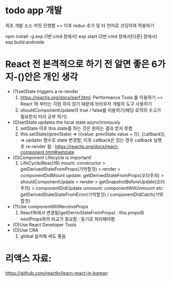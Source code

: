 # todo app 개발

최초 개발 소스 커밋 진행함
=> 이후 redux 추가 및 타 언어로 코딩하여 적용하기

npm install -g exp
(1번 cmd 창에서) exp start
(2번 cmd 창에서[다른] 창에서) exp build:androide

# React 전 본격적으로 하기 전 알면 좋은 6가지-()안은 개인 생각

- (?)setState triggers a re-render
  1. https://reactjs.org/docs/perf.html: Performance Tools 를 이용하기
     => React 16 부터는 지원 하지 않기 때문에 브라우저 개발자 도구 사용하기
  2. shouldComponentUpdate의 true / false를 이용하기(해당 로직의 수고가 필요한지 미리 공부 하기)
- (O)setState updates the local state asynchronously
  1. setState 이후 this.state를 하는 것은 원하는 결과 얻지 못함
  2. this.setState((prevState) => ({value: prevState.value + 1}), [callback]);
     => updater 함수로 state 변경함, 이후 callback은 있는 경우 callback 실행 후 re-render 됨
     : https://reactjs.org/docs/react-component.html#setstate
- (O)Component Lifecycle is important!
  1. LifeCycle(React16)
     mount: constructor > getDerivedStateFromProps(기억할것) > render > componentDidMount
     update: getDerivedStateFromProps(오타주의) > shouldComponentUpdate > render > getSnapshotBeforeUpdate(오타주의) > componentDidUpdate
     unmount: componentWillUnmount
     etc: getDerivedStateStateFromError(기억할것) / componentDidCatch(기억할것)
- (?)Use componentWillReceiveProps
  1. React16에서 변경됨(getDerrivStateFromProps)
     : this.props와 nextProps와의 비교가 중요함
     : 동기로 처리해야함
- (O)Use React Developer Tools
- (O)Use CRA
  1. global 설치해 써도 좋음

# 리액스 자료:

https://github.com/reactkr/learn-react-in-korean
